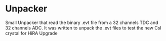 # Unpacker
Small Unpacker that read the binary .evt file from a 32 channels TDC and 32 channels ADC.
It was written to unpack the .evt files to test the new CsI crystal for HiRA Upgrade
